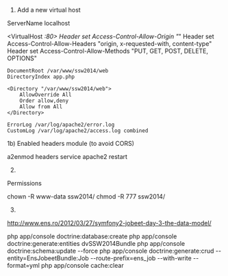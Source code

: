 1) Add a new virtual host

ServerName localhost

<VirtualHost *:80>
    Header set Access-Control-Allow-Origin "*"
    Header set Access-Control-Allow-Headers "origin, x-requested-with, content-type"
    Header set Access-Control-Allow-Methods "PUT, GET, POST, DELETE, OPTIONS"

    DocumentRoot /var/www/ssw2014/web
    DirectoryIndex app.php

    <Directory "/var/www/ssw2014/web">
        AllowOverride All
        Order allow,deny
        Allow from All
    </Directory>

    ErrorLog /var/log/apache2/error.log
    CustomLog /var/log/apache2/access.log combined
</VirtualHost>

1b) Enabled headers module (to avoid CORS)

a2enmod headers
service apache2 restart

2) 

Permissions

chown -R www-data ssw2014/
chmod -R 777 ssw2014/

3)



http://www.ens.ro/2012/03/27/symfony2-jobeet-day-3-the-data-model/

php app/console doctrine:database:create
php app/console doctrine:generate:entities dvSSW2014Bundle
php app/console doctrine:schema:update --force
php app/console doctrine:generate:crud --entity=EnsJobeetBundle:Job --route-prefix=ens_job --with-write --format=yml
php app/console cache:clear
